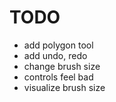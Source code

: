 # TODO

- add polygon tool
- add undo, redo
- change brush size
- controls feel bad
- visualize brush size
